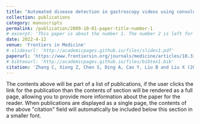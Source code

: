 ```yaml
---
title: "Automated disease detection in gastroscopy videos using convolutional neural networks"
collection: publications
category: manuscripts
permalink: /publication/2009-10-01-paper-title-number-1
# excerpt: 'This paper is about the number 1. The number 2 is left for future work.'
date: 2022-4-12
venue: 'Frontiers in Medicine'
# slidesurl: 'http://academicpages.github.io/files/slides1.pdf'
paperurl: 'https://www.frontiersin.org/journals/medicine/articles/10.3389/fmed.2022.846024/full'
# bibtexurl: 'http://academicpages.github.io/files/bibtex1.bib'
citation: 'Zhang C, Xiong Z, Chen S, Ding A, Cao Y, Liu B and Liu X (2022) Automated Disease Detection in Gastroscopy Videos Using Convolutional Neural Networks. Front. Med. 9:846024. doi: 10.3389/fmed.2022.846024'
---
```

The contents above will be part of a list of publications, if the user clicks the link for the publication than the contents of section will be rendered as a full page, allowing you to provide more information about the paper for the reader. When publications are displayed as a single page, the contents of the above "citation" field will automatically be included below this section in a smaller font.
